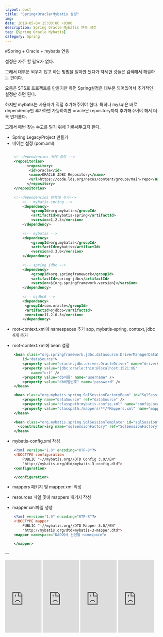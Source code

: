 ```yaml
---
layout: post
title: "Spring+Oracle+Mybatis 설정"
img: 
date: 2018-05-04 15:00:00 +0300
description: Spring Oracle Mybatis 연동 설정
tag: [Spring Oracle Mybatis]
category: Spring
---
```


#Spring + Oracle + mybatis 연동

설정은 자주 할 필요가 없다.

그래서 대부분 외우지 않고 하는 방법을 알아만 뒀다가 자세한 것들은 검색해서 해결하는 편이다.

요즘은 STS로 프로젝트를 만들기만 하면 Spring설정은 대부분 되어있어서 추가적인 설정만 하면 된다.

하지만 mybatis는 사용자가 직접 추가해주어야 한다. 특히나 mysql은 바로 dependency만 추가하면 가능하지만 oracle은 repository까지 추가해주어야 해서 더욱 번거롭다.

그래서 매번 찾는 수고를 덜기 위해 기록해두고자 한다.

- Spring LegacyProject 만들기
- 메이븐 설정 (pom.xml)
```xml

	<!--dependencies 위에 설정 -->
    <repositories>
		  <repository>
		   <id>oracle</id>
		   <name>ORACLE JDBC Repository</name>
		   <url>https://code.lds.org/nexus/content/groups/main-repo</url>
		  </repository>
	</repositories>
    
	<!--dependencies 안쪽에 추가-->
		<!-- mybatis-spring -->
        <dependency>
            <groupId>org.mybatis</groupId>
            <artifactId>mybatis-spring</artifactId>
            <version>1.2.3</version>
        </dependency>
 
        <!-- mybatis -->
        <dependency>
            <groupId>org.mybatis</groupId>
            <artifactId>mybatis</artifactId>
            <version>3.3.0</version>
        </dependency>
 
        <!-- spring jdbc -->
        <dependency>
            <groupId>org.springframework</groupId>
            <artifactId>spring-jdbc</artifactId>
            <version>${org.springframework-version}</version>
        </dependency>
        
        <!-- ojdbc6 -->
		<dependency>
		 <groupId>com.oracle</groupId>
		 <artifactId>ojdbc6</artifactId>
		 <version>11.2.0.3</version>
		</dependency>
```
- root-context.xml에 namespaces 추가
 aop, mybatis-spring, context, jdbc 4개 추가
 
- root-context.xml에 bean 설정

```xml
	<bean class="org.springframework.jdbc.datasource.DriverManagerDataSource"
        id="dataSource">
        <property value="oracle.jdbc.driver.OracleDriver" name="driverClassName" />
        <property value="jdbc:oracle:thin:@localhost:1521:XE"
            name="url" />
        <property value="db이름" name="username" />
        <property value="db비밀번호" name="password" />
    </bean>

	<bean class="org.mybatis.spring.SqlSessionFactoryBean" id="SqlSessionFactory">
	    <property name="dataSource" ref="dataSource" />
	    <property value="classpath:mybatis-config.xml" name="configLocation" />
	    <property value="classpath:/mappers/**/*Mappers.xml" name="mapperLocations" />
	</bean>
	
	<bean class="org.mybatis.spring.SqlSessionTemplate" id="sqlSession" destroy-method="clearCache">
  	  <constructor-arg name="sqlSessionFactory" ref="SqlSessionFactory" />
	</bean>
```

- mybatis-config.xml 작성

```xml
    <?xml version="1.0" encoding="UTF-8"?>
    <!DOCTYPE configuration
        PUBLIC "-//mybatis.org//DTD Config 3.0//EN"
        "http://mybatis.org/dtd/mybatis-3-config.dtd">
    <configuration>

    </configuration>
```

- mappers 패키지 및 mapper.xml 작성

 - resources 파일 및에 mappers 패키지 작성
 - mapper.xml파일 생성
 
```xml
    <?xml version="1.0" encoding="UTF-8"?>
    <!DOCTYPE mapper
        PUBLIC "-//mybatis.org//DTD Mapper 3.0//EN"
        "http://mybatis.org/dtd/mybatis-3-mapper.dtd">
    <mapper namespace="DAO에서 선언할 namespace">

    </mapper>
```

--
 <iframe src="https://coupa.ng/bgd8RK" width="120" height="240" frameborder="0" scrolling="no"></iframe>
 <iframe src="https://coupa.ng/bgd803" width="120" height="240" frameborder="0" scrolling="no"></iframe>
 <iframe src="https://coupa.ng/bgd81d" width="120" height="240" frameborder="0" scrolling="no"></iframe>
 <iframe src="https://coupa.ng/bgd81x" width="120" height="240" frameborder="0" scrolling="no"></iframe>

